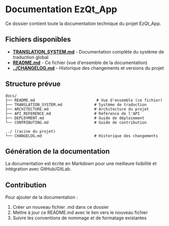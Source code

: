 # Documentation EzQt_App

Ce dossier contient toute la documentation technique du projet EzQt_App.

## Fichiers disponibles

- **[TRANSLATION_SYSTEM.md](./TRANSLATION_SYSTEM.md)** - Documentation complète du système de traduction global
- **[README.md](./README.md)** - Ce fichier (vue d'ensemble de la documentation)
- **[../CHANGELOG.md](../CHANGELOG.md)** - Historique des changements et versions du projet

## Structure prévue

```
docs/
├── README.md                           # Vue d'ensemble (ce fichier)
├── TRANSLATION_SYSTEM.md              # Système de traduction
├── ARCHITECTURE.md                    # Architecture du projet
├── API_REFERENCE.md                   # Référence de l'API
├── DEPLOYMENT.md                      # Guide de déploiement
└── CONTRIBUTING.md                    # Guide de contribution

../ (racine du projet)
└── CHANGELOG.md                       # Historique des changements
```

## Génération de la documentation

La documentation est écrite en Markdown pour une meilleure lisibilité et intégration avec GitHub/GitLab.

## Contribution

Pour ajouter de la documentation :
1. Créer un nouveau fichier .md dans ce dossier
2. Mettre à jour ce README.md avec le lien vers le nouveau fichier
3. Suivre les conventions de nommage et de formatage existantes 